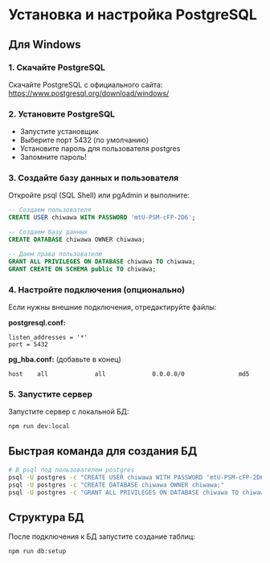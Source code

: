 # Установка и настройка PostgreSQL

## Для Windows

### 1. Скачайте PostgreSQL
Скачайте PostgreSQL с официального сайта: https://www.postgresql.org/download/windows/

### 2. Установите PostgreSQL
- Запустите установщик
- Выберите порт 5432 (по умолчанию)
- Установите пароль для пользователя postgres
- Запомните пароль!

### 3. Создайте базу данных и пользователя

Откройте psql (SQL Shell) или pgAdmin и выполните:

```sql
-- Создаем пользователя
CREATE USER chiwawa WITH PASSWORD 'mtU-PSM-cFP-2D6';

-- Создаем базу данных
CREATE DATABASE chiwawa OWNER chiwawa;

-- Даем права пользователю
GRANT ALL PRIVILEGES ON DATABASE chiwawa TO chiwawa;
GRANT CREATE ON SCHEMA public TO chiwawa;
```

### 4. Настройте подключения (опционально)

Если нужны внешние подключения, отредактируйте файлы:

**postgresql.conf:**
```
listen_addresses = '*'
port = 5432
```

**pg_hba.conf:** (добавьте в конец)
```
host    all             all             0.0.0.0/0               md5
```

### 5. Запустите сервер

Запустите сервер с локальной БД:
```bash
npm run dev:local
```

## Быстрая команда для создания БД

```bash
# В psql под пользователем postgres
psql -U postgres -c "CREATE USER chiwawa WITH PASSWORD 'mtU-PSM-cFP-2D6';"
psql -U postgres -c "CREATE DATABASE chiwawa OWNER chiwawa;"
psql -U postgres -c "GRANT ALL PRIVILEGES ON DATABASE chiwawa TO chiwawa;"
```

## Структура БД

После подключения к БД запустите создание таблиц:
```bash
npm run db:setup
```

